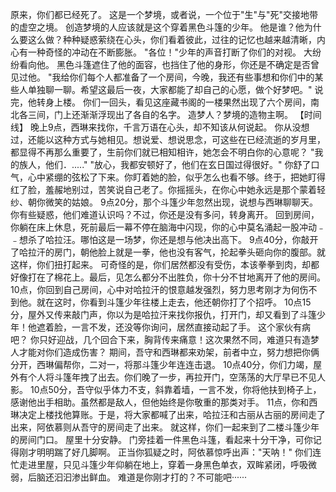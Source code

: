 原来，你们都已经死了。
这是一个梦境，或者说，一个位于"生"与"死"交接地带的虚空之境。
创造梦境的人应该就是这个穿着黑色斗篷的少年。
他是谁？他为什么要这么做？种种疑惑萦绕在心头，你们看着彼此，过往的记忆也越来越清晰，内心有一种奇怪的冲动在不断膨胀。
"各位！"少年的声音打断了你们的对视。
大纷纷看向他。
黑色斗篷遮住了他的面容，也挡住了他的身形，你还是不确定是否曾见过他。
"我给你们每个人都准备了一个房间，今晚，我还有些事想和你们中的某些人单独聊一聊。希望这最后一夜，大家都能了却自己的心愿，做个好梦吧。"
说完，他转身上楼。
你们一回头，看见这座藏书阁的一楼果然出现了六个房间，南北各三间，门上还渐渐浮现出了各自的名字。
造梦人？梦境的造物主啊。
【时间线】
晚上9点，西琳来找你，千言万语在心头，却不知该从何说起。
你从没想过，还能以这种方式与她相见。想说爱、想说思念，可这些在已经流逝的岁月里，都显得不再那么重要了，生前你们就已相知相许，她怎会不明白你的心意呢？
"我的族人，他们．....."
"放心，我都安顿好了，他们在玄日国过得很好。"
你舒了口气，心中紧绷的弦松了下来。你盯着她的脸，似乎怎么也看不够。终于，把她盯得红了脸，羞赧地别过，苦笑说自己老了。你摇摇头，在你心中她永远是那个蒙着轻纱、朝你微笑的姑娘。
9点20分，那个斗篷少年忽然出现，说想与西琳聊聊天。你有些疑惑，他们难道认识吗？不过，你还是没有多问，转身离开。
回到房间，你躺在床上休息，死前最后一幕不停在脑海中闪现，你的心中莫名涌起一股冲动﹣﹣想杀了哈拉汪。哪怕这是一场梦，你还是想与他决出高下。
9点40分，你敲开了哈拉汗的房门，朝他脸上就是一拳，他也没有客气，抡起拳头砸向你的腹部。就这样，你们扭打起来。
可奇怪的是，你们居然都没有受伤，本该拳拳到肉，却都好像打在了棉花上。最后，见怎么都分不出胜负，你十分不甘地离开了他的房间。
10点，你回到自己房间，心中对哈拉汗的恨意越发强烈，努力思考刚才为何伤不到他。就在这时，你看到斗篷少年往楼上走去，他还朝你打了个招呼。
10点15分，屋外又传来敲门声，你以为是哈拉汗来找你报仇，打开门，却又看到了斗篷少年！他遮着脸，一言不发，还没等你询问，居然直接动起了手。
这个家伙有病吧？
你只好迎战，几个回合下来，胸背传来痛意！这次果然不同，难道只有造梦人才能对你们造成伤害？
期间，吾守和西琳都来劝架，前者中立，努力想把你俩分开，西琳偏帮你，二对一，将那斗篷少年连连击退。
10点40分，你们力竭，屋外有个人将斗篷年拽了出去。你们晚了一步，再拉开门，空荡荡的大厅早已不见人影。
10点50分，吾守似乎体力不支，斜靠着墙，一言不发，你将他扶到椅子上，感谢他出手相助。虽然都是敌人，但他始终是你敬重的那类对手。
11点，你和西琳决定上楼找他算账。于是，将大家都喊了出来，哈拉汪和古丽从古丽的房间走了出来，阿依慕则从吾守的房间走了出来。
就这样，你们一起来到了二楼斗篷少年的房间门口。
屋里十分安静。
门旁挂着一件黑色斗篷，看起来十分干净，可你记得刚才明明踹了好几脚啊。
正当你狐疑之时，阿依慕惊呼出声："天呐！"
你们连忙走进里屋，只见斗篷少年仰躺在地上，穿着一身黑色单衣，双眸紧闭，呼吸微弱，后脑还汩汩渗出鲜血。
难道是你刚才打的？不可能吧······
